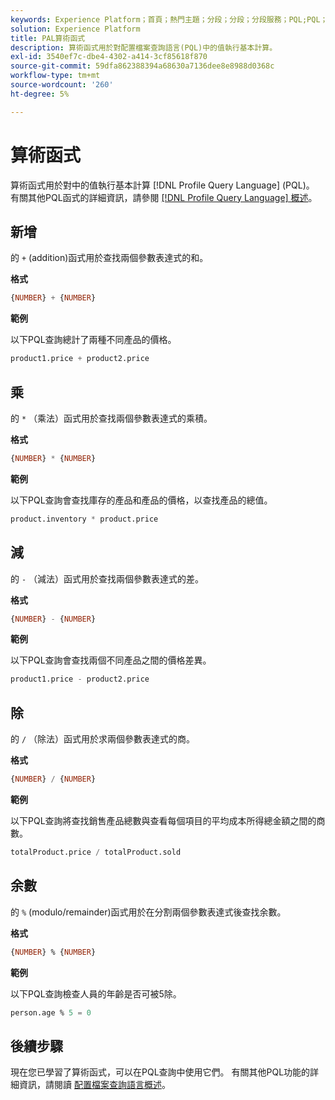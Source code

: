 ```yaml
---
keywords: Experience Platform；首頁；熱門主題；分段；分段；分段服務；PQL;PQL；配置檔案查詢語言；算術函式；算術；
solution: Experience Platform
title: PAL算術函式
description: 算術函式用於對配置檔案查詢語言(PQL)中的值執行基本計算。
exl-id: 3540ef7c-dbe4-4302-a414-3cf85618f870
source-git-commit: 59dfa862388394a68630a7136dee8e8988d0368c
workflow-type: tm+mt
source-wordcount: '260'
ht-degree: 5%

---
```


# 算術函式

算術函式用於對中的值執行基本計算 [!DNL Profile Query Language] (PQL)。 有關其他PQL函式的詳細資訊，請參閱 [[!DNL Profile Query Language] 概述](./overview.md)。

## 新增

的 `+` (addition)函式用於查找兩個參數表達式的和。

**格式**

```sql
{NUMBER} + {NUMBER}
```

**範例**

以下PQL查詢總計了兩種不同產品的價格。

```sql
product1.price + product2.price
```

## 乘

的 `*` （乘法）函式用於查找兩個參數表達式的乘積。

**格式**

```sql
{NUMBER} * {NUMBER}
```

**範例**

以下PQL查詢會查找庫存的產品和產品的價格，以查找產品的總值。

```sql
product.inventory * product.price
```

## 減

的 `-` （減法）函式用於查找兩個參數表達式的差。

**格式**

```sql
{NUMBER} - {NUMBER}
```

**範例**

以下PQL查詢會查找兩個不同產品之間的價格差異。

```sql
product1.price - product2.price
```

## 除

的 `/` （除法）函式用於求兩個參數表達式的商。

**格式**

```sql
{NUMBER} / {NUMBER}
```

**範例**

以下PQL查詢將查找銷售產品總數與查看每個項目的平均成本所得總金額之間的商數。

```sql
totalProduct.price / totalProduct.sold
```

## 余數

的 `%` (modulo/remainder)函式用於在分割兩個參數表達式後查找余數。

**格式**

```sql
{NUMBER} % {NUMBER}
```

**範例**

以下PQL查詢檢查人員的年齡是否可被5除。

```sql
person.age % 5 = 0
```

## 後續步驟

現在您已學習了算術函式，可以在PQL查詢中使用它們。 有關其他PQL功能的詳細資訊，請閱讀 [配置檔案查詢語言概述](./overview.md)。
